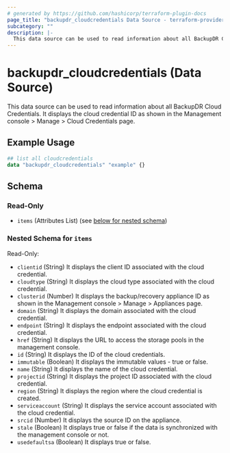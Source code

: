 ```yaml
---
# generated by https://github.com/hashicorp/terraform-plugin-docs
page_title: "backupdr_cloudcredentials Data Source - terraform-provider-backupdr"
subcategory: ""
description: |-
  This data source can be used to read information about all BackupDR Cloud Credentials. It displays the cloud credential ID as shown in the Management console > Manage > Cloud Credentials page.
---
```


# backupdr_cloudcredentials (Data Source)

This data source can be used to read information about all BackupDR Cloud Credentials. It displays the cloud credential ID as shown in the Management console > Manage > Cloud Credentials page.

## Example Usage

```terraform
## list all cloudcredentials
data "backupdr_cloudcredentials" "example" {}
```

<!-- schema generated by tfplugindocs -->
## Schema

### Read-Only

- `items` (Attributes List) (see [below for nested schema](#nestedatt--items))

<a id="nestedatt--items"></a>
### Nested Schema for `items`

Read-Only:

- `clientid` (String) It displays the client ID associated with the cloud credential.
- `cloudtype` (String) It displays the cloud type associated with the cloud credential.
- `clusterid` (Number) It displays the backup/recovery appliance ID as shown in the Management console > Manage > Appliances page.
- `domain` (String) It displays the domain associated with the cloud credential.
- `endpoint` (String) It displays the endpoint associated with the cloud credential.
- `href` (String) It displays the URL to access the storage pools in the management console.
- `id` (String) It displays the ID of the cloud credentials.
- `immutable` (Boolean) It displays the immutable values - true or false.
- `name` (String) It displays the name of the cloud credential.
- `projectid` (String) It displays the project ID associated with the cloud credential.
- `region` (String) It displays the region where the cloud credential is created.
- `serviceaccount` (String) It displays the service account associated with the cloud credential.
- `srcid` (Number) It displays the source ID on the appliance.
- `stale` (Boolean) It displays true or false if the data is synchronized with the management console or not.
- `usedefaultsa` (Boolean) It displays true or false.
